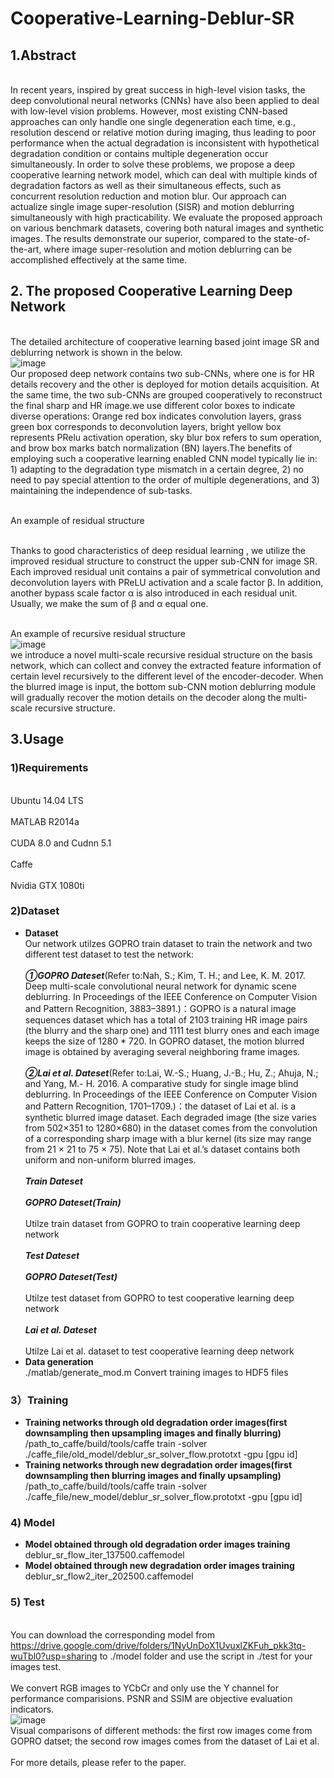# Cooperative-Learning-Deblur-SR

## 1.Abstract
<br>In recent years, inspired by great success in high-level vision tasks, the deep convolutional neural networks (CNNs) have also been applied to deal with low-level vision problems. However, most existing CNN-based approaches can only handle one single degeneration each time, e.g., resolution descend or relative motion during imaging, thus leading to poor performance when the actual degradation is inconsistent with hypothetical degradation condition or contains multiple degeneration occur simultaneously. In order to solve these problems, we propose a deep cooperative learning network model, which can deal with multiple kinds of degradation factors as well as their simultaneous effects, such as concurrent resolution reduction and motion blur. Our approach can actualize single image super-resolution (SISR) and motion deblurring simultaneously with high practicability. We evaluate the proposed approach on various benchmark datasets, covering both natural images and synthetic images. The results demonstrate our superior, compared to the state-of-the-art, where image super-resolution and motion deblurring can be accomplished effectively at the same time.</br>

## 2. The proposed Cooperative Learning Deep Network
<br>The detailed architecture of cooperative learning based joint image SR and deblurring network is shown in the below.</br>
![image](https://github.com/hengliusky/Cooperative-Learning_Deblur_SR/blob/master/imgs/model.png)
<br>Our proposed deep network contains two sub-CNNs, where one is for HR details recovery and the other is deployed for motion details acquisition. At the same time, the two sub-CNNs are grouped cooperatively to reconstruct the final sharp and HR image.we use different color boxes to indicate diverse operations: Orange red box indicates convolution layers, grass green box corresponds to deconvolution
layers, bright yellow box represents PRelu activation operation, sky blur box refers to sum operation, and brow box
marks batch normalization (BN) layers.The benefits of employing such a cooperative learning enabled CNN model typically lie in: 1) adapting to the degradation type mismatch in a certain degree, 2) no need to pay special attention to the order of multiple degenerations, and 3) maintaining the independence of sub-tasks.</br>

<br>An example of residual structure</br>

<br>Thanks to good characteristics of deep residual learning , we utilize the improved residual structure to construct the upper sub-CNN for image SR. Each improved residual unit contains a pair of symmetrical convolution and deconvolution layers with PReLU activation and a scale factor β. In addition, another bypass scale factor α is also introduced in each residual unit. Usually, we make the sum of β and α equal one.</br>

<br>An example of recursive residual structure</br>
![image](https://github.com/hengliusky/Cooperative-Learning_Deblur_SR/blob/master/imgs/recursive%20residual%20struct.png)
<br>we introduce a novel multi-scale recursive residual structure on the basis network, which can collect and convey the extracted feature information of certain level recursively to the different level of the encoder-decoder. When the blurred image is input, the bottom sub-CNN motion deblurring module will gradually recover the motion details on the decoder along the multi-scale recursive structure. </br>

## 3.Usage

### 1)Requirements
<br>Ubuntu 14.04 LTS</br>
<br>MATLAB R2014a</br>
<br>CUDA 8.0 and Cudnn 5.1</br>
<br>Caffe</br>
<br>Nvidia GTX 1080ti</br>

### 2)Dataset
* **Dataset**
<br>Our network utilzes GOPRO train dataset to train the network and two different test dataset to test the network:</br>
<br>***①GOPRO Dateset***(Refer to:Nah, S.; Kim, T. H.; and Lee, K. M. 2017. Deep multi-scale convolutional neural network for dynamic scene deblurring. In Proceedings of the IEEE Conference on Computer Vision and Pattern Recognition, 3883–3891.)：GOPRO is a natural image sequences dataset which has a total of 2103 training HR image pairs (the blurry and the sharp one) and 1111 test blurry ones and each image keeps the size of 1280 * 720. In GOPRO dataset, the motion blurred image is obtained by averaging several neighboring frame images.</br>
<br>***②Lai et al. Dateset***(Refer to:Lai, W.-S.; Huang, J.-B.; Hu, Z.; Ahuja, N.; and Yang, M.- H. 2016. A comparative study for single image blind deblurring. In Proceedings of the IEEE Conference on Computer Vision and Pattern Recognition, 1701–1709.)：the dataset of Lai et al. is a synthetic blurred image dataset. Each degraded image (the size varies from 502×351 to 1280×680) in the dataset comes from the convolution of a corresponding sharp image with a blur kernel (its size may range from 21 × 21 to 75 × 75). Note that Lai et al.’s dataset contains both uniform and non-uniform blurred images.</br>
<br>***Train Dateset*** </br>
<br>***GOPRO Dateset(Train)*** </br>
<br>Utilze train dataset from GOPRO to train cooperative learning deep network</br>
<br>***Test Dateset*** </br>
<br>***GOPRO Dateset(Test)*** </br>
<br>Utilze test dataset from GOPRO to test cooperative learning deep network</br>
<br>***Lai et al. Dateset*** </br>
<br>Utilze Lai et al. dataset to test cooperative learning deep network</br>
* **Data generation**
 <br>./matlab/generate_mod.m Convert training images to HDF5 files</br>
 
 ### 3）Training
* **Training networks through old degradation order images(first downsampling then upsampling images and finally blurring)**
  <br> /path_to_caffe/build/tools/caffe train -solver ./caffe_file/old_model/deblur_sr_solver_flow.prototxt -gpu [gpu id]</br>
* **Training networks through new degradation order images(first downsampling then blurring images and finally upsampling)**
  <br> /path_to_caffe/build/tools/caffe train -solver ./caffe_file/new_model/deblur_sr_solver_flow.prototxt -gpu [gpu id]</br>
  
### 4) Model
* **Model obtained through old degradation order images training**
  <br>deblur_sr_flow_iter_137500.caffemodel</br>
* **Model obtained through new degradation order images training**
  <br>deblur_sr_flow2_iter_202500.caffemodel</br>
  
### 5) Test
 <br> You can download the corresponding model from https://drive.google.com/drive/folders/1NyUnDoX1UvuxlZKFuh_pkk3tq-wuTbl0?usp=sharing to ./model folder and use the script in ./test for your images test.</br>
  <br>We convert RGB images to YCbCr and only use the Y channel for performance comparisions. PSNR and SSIM are objective evaluation indicators. </br>
  ![image](https://github.com/hengliusky/Cooperative-Learning_Deblur_SR/blob/master/imgs/compare.png)
  <br>Visual comparisons of different methods: the first row images come from GOPRO datset; the second row images comes from the dataset of Lai et al.</br>
<br>For more details, please refer to the paper.</br>
